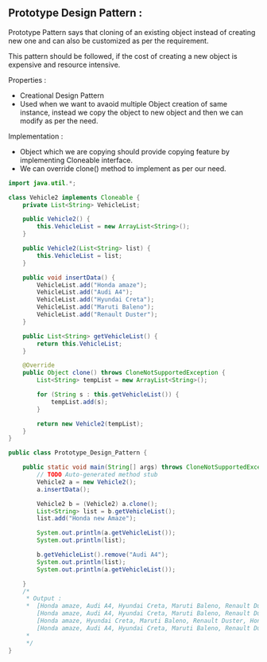 ## Prototype Design Pattern :

Prototype Pattern says that cloning of an existing object instead of creating new one and can also be customized as per the requirement.

This pattern should be followed, if the cost of creating a new object is expensive and resource intensive.

Properties :

- Creational Design Pattern
- Used when we want to avaoid multiple Object creation of same instance, instead we copy the object to new object and then we can modify as per the need. 

Implementation :

- Object which we are copying should provide copying feature by implementing Cloneable interface.
- We can override clone() method to implement as per our need. 




```java
import java.util.*;

class Vehicle2 implements Cloneable {
	private List<String> VehicleList;

	public Vehicle2() {
		this.VehicleList = new ArrayList<String>();
	}

	public Vehicle2(List<String> list) {
		this.VehicleList = list;
	}

	public void insertData() {
		VehicleList.add("Honda amaze");
		VehicleList.add("Audi A4");
		VehicleList.add("Hyundai Creta");
		VehicleList.add("Maruti Baleno");
		VehicleList.add("Renault Duster");
	}

	public List<String> getVehicleList() {
		return this.VehicleList;
	}

	@Override
	public Object clone() throws CloneNotSupportedException {
		List<String> tempList = new ArrayList<String>();

		for (String s : this.getVehicleList()) {
			tempList.add(s);
		}

		return new Vehicle2(tempList);
	}
}

public class Prototype_Design_Pattern {

	public static void main(String[] args) throws CloneNotSupportedException {
		// TODO Auto-generated method stub
		Vehicle2 a = new Vehicle2();
		a.insertData();

		Vehicle2 b = (Vehicle2) a.clone();
		List<String> list = b.getVehicleList();
		list.add("Honda new Amaze");

		System.out.println(a.getVehicleList());
		System.out.println(list);

		b.getVehicleList().remove("Audi A4");
		System.out.println(list);
		System.out.println(a.getVehicleList());

	}
	/*
	 * Output :
	 * 	[Honda amaze, Audi A4, Hyundai Creta, Maruti Baleno, Renault Duster]
		[Honda amaze, Audi A4, Hyundai Creta, Maruti Baleno, Renault Duster, Honda new Amaze]
		[Honda amaze, Hyundai Creta, Maruti Baleno, Renault Duster, Honda new Amaze]
		[Honda amaze, Audi A4, Hyundai Creta, Maruti Baleno, Renault Duster]
	 * 
	 */
}

```
